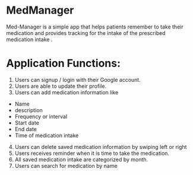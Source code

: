 # MedManager

Med-Manager is a simple app that helps patients remember to take their medication and provides tracking for the
intake of the prescribed medication intake .

# Application Functions: 

1. Users can signup / login with their Google account.
2. Users are able to update their profile.
3. Users can add medication information like
  - Name
  - description
  - Frequency or interval
  - Start date
  - End date
  - Time of medication intake
4. Users can delete saved medication information by swiping left or right  
5. Users receives reminder when it is time to take the medication.
6. All saved medication intake are categorized by month.
7. Users can search for medication by name
